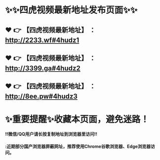 # :sparkles::sparkles:四虎视频最新地址发布页面:sparkles::sparkles:

 :heart: :point_right: 【四虎视频最新地址】 ：http://2233.wf#4hudz1
 ------
 :heart: :point_right: 【四虎视频最新地址】 ：http://3399.ga#4hudz2
 ------
 :heart: :point_right: 【四虎视频最新地址】 ：http://8ee.pw#4hudz3
 ------
# :sparkles:重要提醒:sparkles:收藏本页面，避免迷路！
#### ‼️微信/QQ用户请长按复制地址到浏览器里访问‼
#### :近期部分国产浏览器屏蔽网址，推荐使用Chrome谷歌浏览器、Edge浏览器访问。
